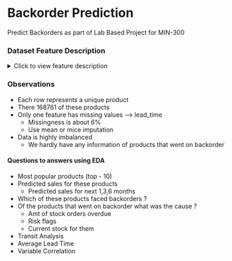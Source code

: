 # Backorder Prediction
Predict Backorders as part of Lab Based Project for MIN-300

### Dataset Feature Description
<details>
  <summary>Click to view feature description</summary>

| Variable          | Description                                                    |
| ------------------|----------------------------------------------------------------|
| sku               |  Random ID for the product                                     |
| national_inv      |  Current inventory level for the part                          |
| lead_time         |  Transit time for product (if available)                       |
| in_transit_qty    |  Amount of product in transit from source                      |
| forecast_3_month  |  Forecast sales for the next 3 months                          |
| forecast_6_month  |  Forecast sales for the next 6 months                          |
| forecast_9_month  |  Forecast sales for the next 9 months                          |
| sales_1_month     |  Sales quantity for the prior 1 month time period              |
| sales_3_month     |  Sales quantity for the prior 3 month time period              |
| sales_6_month     |  Sales quantity for the prior 6 month time period              |
| sales_9_month     |  Sales quantity for the prior 9 month time period              |
| min_bank          |  Minimum recommend amount to stock                             |
| potential_issue   |  Source issue for part identified                              |
| pieces_past_due   |  Parts overdue from source                                     |
| perf_6_month_avg  |  Source performance for prior 6 month period                   |
| perf_12_month_avg |  Source performance for prior 12 month period                  |
| local_bo_qty      | – Amount of stock orders overdue                               |
| deck_risk         |  Part risk flag                                                |
| oe_constraint     |  Part risk flag                                                |
| ppap_risk         |  Part risk flag                                                |
| stop_auto_buy     |  Part risk flag                                                |
| rev_stop          |  Part risk flag                                                |
| went_on_backorder |  Product actually went on backorder. This is the target value  |

</details>

### Observations
- Each row represents a unique product 
- There 168761 of these products
- Only one feature has missing values --> lead_time
    - Missingness is about 6%
    - Use mean or mice imputation
- Data is highly imbalanced
    - We hardly have any information of products that went on backorder

#### Questions to answers using EDA

- Most popular products (top - 10)
- Predicted sales for these products 
    - Predicted sales for next 1,3,6 months
- Which of these products faced backorders ?
- Of the products that went on backorder what was the cause ? 
    - Amt of stock orders overdue
    - Risk flags
    - Current stock for them
- Transit Analysis
- Average Lead Time
- Variable Correlation
